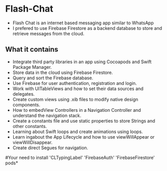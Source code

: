 
# Flash-Chat

* Flash Chat is an internet based messaging app similar to WhatsApp
* I prefered to use Firebase Firestore  as a backend database to store and retrieve messages from the cloud. 

## What it contains 

* Integrate third party libraries in an app using Cocoapods and Swift Package Manager.
* Store data in the cloud using Firebase Firestore.
* Query and sort the Firebase database.
* Use Firebase for user authentication, registration and login.
* Work with UITableViews and how to set their data sources and delegates.
* Create custom views using .xib files to modify native design components.
* How to embedView Controllers in a Navigation Controller and understand the navigation stack.
* Create a constants file and use static properties to store Strings and other constants.
* Learning about Swift loops and create animations using loops.
* Learn ingabout the App Lifecycle and how to use viewWillAppear or viewWillDisappear.
* Create direct Segues for navigation.










#Your need to install 'CLTypingLabel' 'FirebaseAuth' 'FirebaseFirestore' pods*
